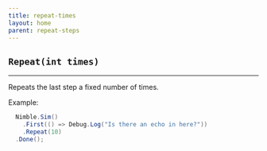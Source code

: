 ```yaml
---
title: repeat-times
layout: home
parent: repeat-steps
---
```


## `Repeat(int times)`

---

Repeats the last step a fixed number of times.

Example:

```csharp
  Nimble.Sim()
    .First(() => Debug.Log("Is there an echo in here?"))
    .Repeat(10)
  .Done();
```